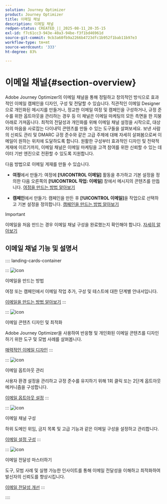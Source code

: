 ```yaml
---
solution: Journey Optimizer
product: Journey Optimizer
title: 이메일 채널
description: 이메일 채널
redpen-status: CREATED_||_2025-08-11_20-35-15
exl-id: f7c61cc3-943e-40a3-94be-f3f1bd46961d
source-git-commit: 9cb3a60fb9a2266b4723dfc1b952f1bab11b97e3
workflow-type: tm+mt
source-wordcount: '333'
ht-degree: 83%

---
```


# 이메일 채널{#section-overview}

Adobe Journey Optimizer의 이메일 채널을 통해 정밀하고 창의적인 방식으로 효과적인 이메일 캠페인을 디자인, 구성 및 전달할 수 있습니다. 직관적인 이메일 Designer으로 개인화된 메시지를 만들거나, 정교한 이메일 여정 및 캠페인을 구성하거나, 규정 준수를 위한 옵트아웃을 관리하는 경우 등 이 채널은 이메일 마케팅의 모든 측면을 한 지붕 아래로 가져옵니다. 최적의 전달성과 개인화를 위해 이메일 채널 설정을 시작으로, 대상자의 마음을 사로잡는 다이내믹 콘텐츠를 만들 수 있는 도구들을 살펴보세요. 보낸 사람의 신뢰도 관리 및 DMARC 규정 준수와 같은 고급 주제에 대해 자세히 살펴봄으로써 이메일이 원하는 위치에 도달하도록 합니다. 원활한 구성부터 효과적인 디자인 및 전략적 게재에 이르기까지, 이메일 채널은 이메일 마케팅을 고객 참여를 위한 신뢰할 수 있는 데이터 기반 엔진으로 전환할 수 있도록 지원합니다.

다음 방법으로 이메일 게재를 만들 수 있습니다.

* **여정**&#x200B;에서 만들기: 여정에 **[!UICONTROL 이메일]** 활동을 추가하고 기본 설정을 정의한 다음 오른쪽의 **[!UICONTROL 작업: 이메일]** 창에서 메시지의 콘텐츠를 만듭니다. [여정을 만드는 방법 알아보기](../using/building-journeys/journey-gs.md)

* **캠페인**&#x200B;에서 만들기: 캠페인을 만든 후 **[!UICONTROL 이메일]**&#x200B;을 작업으로 선택하고 기본 설정을 정의합니다. [캠페인을 만드는 방법 알아보기](../using/campaigns/create-campaign.md#configure)


>[!IMPORTANT]
>
>이메일을 처음 만드는 경우 이메일 채널 구성을 완료했는지 확인해야 합니다. [자세히 알아보기](../using/email/email-settings.md)

## 이메일 채널 기능 및 설명서

:::: landing-cards-container

:::
![icon](https://cdn.experienceleague.adobe.com/icons/list-check.svg)

이메일을 만드는 방법

여정 또는 캠페인에서 이메일 작업 추가, 구성 및 테스트에 대한 단계별 안내서입니다.

[이메일을 만드는 방법 알아보기](../using/email/create-email.md)
:::

:::
![icon](https://cdn.experienceleague.adobe.com/icons/puzzle-piece.svg)

이메일 콘텐츠 디자인 및 최적화

Adobe Journey Optimizer을 사용하여 반응형 및 개인화된 이메일 콘텐츠를 디자인하기 위한 도구 및 모범 사례를 살펴봅니다.

[매력적인 이메일 디자인](design-email-landing-page.md)
:::

:::
![icon](https://cdn.experienceleague.adobe.com/icons/shield-halved.svg)

이메일 옵트아웃 관리

사용자 환경 설정을 관리하고 규정 준수를 유지하기 위해 1회 클릭 또는 2단계 옵트아웃 메커니즘을 구성합니다.

[이메일 옵트아웃 설정](../using/email/email-opt-out.md)
:::

:::
![icon](https://cdn.experienceleague.adobe.com/icons/gear.svg)

이메일 채널 구성

하위 도메인 위임, 금지 목록 및 고급 기능과 같은 이메일 구성을 설정하고 관리합니다.

[이메일 설정 구성](configure-email-landing-page.md)
:::

:::
![icon](https://cdn.experienceleague.adobe.com/icons/chart-line.svg)

이메일 전달성 마스터하기

도구, 모범 사례 및 실행 가능한 인사이트를 통해 이메일 전달성을 이해하고 최적화하여 발신자의 신뢰도를 향상시킵니다.

[이메일 전달성 개선](deliverability-landing-page.md)
:::

::::
